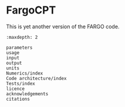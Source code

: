 # FargoCPT

This is yet another version of the FARGO code.


``` {toctree}
:maxdepth: 2

parameters
usage
input
output
units
Numerics/index
Code architecture/index
Tests/index
licence
acknowledgements
citations
```